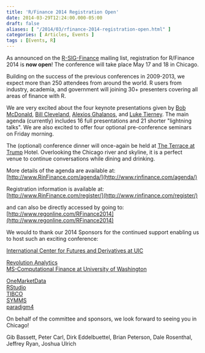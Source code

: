 ```yaml
---
title: 'R/Finance 2014 Registration Open'
date: 2014-03-29T12:24:00.000-05:00
draft: false
aliases: [ "/2014/03/rfinance-2014-registration-open.html" ]
categories: [ Articles, Events ]
tags : [Events, R]
---
```


As announced on the [R-SIG-Finance](https://stat.ethz.ch/pipermail/r-sig-finance/2014q1/012330.html) mailing list, registration for R/Finance 2014 is **now open**! The conference will take place May 17 and 18 in Chicago.  
  
Building on the success of the previous conferences in 2009-2013, we expect more than 250 attendees from around the world. R users from industry, academia, and government will joining 30+ presenters covering all areas of finance with R.  
  
We are very excited about the four keynote presentations given by [Bob McDonald](https://www.kellogg.northwestern.edu/faculty/directory/mcdonald_robert.aspx), [Bill Cleveland](http://www.stat.purdue.edu/~wsc/), [Alexios Ghalanos](http://www.unstarched.net/about/), and [Luke Tierney](http://homepage.stat.uiowa.edu/~luke/). The main agenda (currently) includes 16 full presentations and 21 shorter "lightning talks". We are also excited to offer four optional pre-conference seminars on Friday morning.  
  
The (optional) conference dinner will once-again be held at [The Terrace at Trump](http://www.trumphotelcollection.com/chicago/rooftop-restaurants-chicago.php) Hotel. Overlooking the Chicago river and skyline, it is a perfect venue to continue conversations while dining and drinking.  
  
More details of the agenda are available at:  
[http://www.RinFinance.com/agenda/](http://www.rinfinance.com/agenda/)  
  
Registration information is available at:  
[http://www.RinFinance.com/register/](http://www.rinfinance.com/register/)  
  
and can also be directly accessed by going to:  
[http://www.regonline.com/RFinance2014](http://www.regonline.com/RFinance2014)  
  
We would to thank our 2014 Sponsors for the continued support enabling us to host such an exciting conference:  
  
[International Center for Futures and Derivatives at UIC](http://business.uic.edu/academic-centers-and-research/cba-research-centers/international-center-for-futures-and-derivatives)  
  
[Revolution Analytics](http://www.revolutionanalytics.com/)  
[MS-Computational Finance at University of Washington](http://depts.washington.edu/compfin/)  
  
[OneMarketData](http://www.onetick.com/)  
[RStudio](http://www.rstudio.org/)  
[TIBCO](http://spotfire.tibco.com/)  
[SYMMS](http://www.symmys.com/arpm-bootcamp)  
[paradigm4](http://www.paradigm4.com/)  
  
On behalf of the committee and sponsors, we look forward to seeing you in Chicago!  
  
Gib Bassett, Peter Carl, Dirk Eddelbuettel, Brian Peterson, Dale Rosenthal, Jeffrey Ryan, Joshua Ulrich
